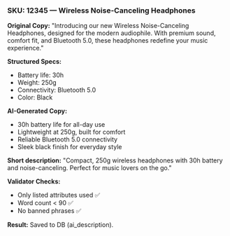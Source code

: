 ### SKU: 12345 — Wireless Noise-Canceling Headphones

**Original Copy:**
"Introducing our new Wireless Noise-Canceling Headphones, designed for the modern audiophile. With premium sound, comfort fit, and Bluetooth 5.0, these headphones redefine your music experience."

**Structured Specs:**
- Battery life: 30h
- Weight: 250g
- Connectivity: Bluetooth 5.0
- Color: Black

**AI-Generated Copy:**
- 30h battery life for all-day use  
- Lightweight at 250g, built for comfort  
- Reliable Bluetooth 5.0 connectivity  
- Sleek black finish for everyday style  

**Short description:**
"Compact, 250g wireless headphones with 30h battery and noise-canceling. Perfect for music lovers on the go."

**Validator Checks:**
- Only listed attributes used ✅  
- Word count < 90 ✅  
- No banned phrases ✅  

**Result:** Saved to DB (ai_description).
